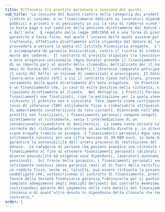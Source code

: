```yaml
---
title: Differenza tra prestito personale e cessione del quinto
sub_title: "La Cessione del Quinto rientra nella categoria dei prodotti del
  credito al consumo: è un finanziamento dedicato ai lavoratori dipendenti
  pubblici o privati e ai pensionati in cui la rata di rimborso viene trattenuta
  in busta paga o sul cedolino della pensione direttamente dal datore di lavoro
  o dall'ente.  È regolato dalla legge 180/1950 ed è una forma di prestito
  garantito a tasso fisso, nel quale l’incasso delle quote avviene per mezzo di
  trattenuta, effettuata direttamente sullo stipendio dal datore di lavoro, che
  provvederà a versare la quota all’Istituto Finanziario erogante.  L’operazione
  è accompagnata da garanzie assicurative, contro il rischio di credito o di
  morte del cedente.  Il contratto di prestito stipulato tra lavoratore-cedente
  e ente erogatore-cessionario (Agos Ducato) prevede il finanziamento al primo
  di un importo pari al quinto dello stipendio, moltiplicato per il numero di
  mesi di durata del contratto, dedotti l’interesse computato anticipatamente,
  il costo del bollo, un insieme di commissioni e provvigioni. Il datore di
  lavoro–ente ceduto (ATC) a cui il contratto viene notificato, provvede al
  versamento delle quote direttamente all’ente erogatore.  Un Prestito Personale
  è un finanziamento che, in caso di esito positivo della richiesta, viene
  liquidato direttamente al cliente.  Nel dettaglio, i Prestiti Personali sono
  finanziamenti non finalizzati, cioè la motivazione per la quale viene
  richiesto il prestito non è vincolata. Tale importo viene corrisposto ad un
  tasso di interesse (TAN) solitamente fisso e rimborsabile attraverso un piano
  di ammortamento caratterizzato da rate costanti. Rientrando nell'ambito dei
  prestiti non finalizzati, i finanziamenti personali vengono erogati
  direttamente al richiedente, senza l'intermediazione di un
  convenzionato/rivenditore di beni/servizi. La somma viene versata sul conto
  corrente del richiedente attraverso un accredito diretto o, in alternativa,
  viene erogata tramite un assegno. I finanziamenti personali Agos vengono
  solitamente concessi per una cifra massima di 30.000 euro, in modo da
  garantire la sostenibilità dell'intero processo di restituzione del
  denaro.  Le categorie di persone che possono avanzare una richiesta di
  finanziamento al fine di ottenere finanziamenti personali calibrati sulle loro
  diverse possibilità ed esigenze sono dipendenti, lavoratori autonomi e
  pensionati.  Sul fronte della garanzia, i finanziamenti personali vengono
  solitamente concessi senza garanzie reali al di fuori della certificazione di
  un reddito fisso, anche se, talvolta, può essere richiesta la presenza di un
  coobbligato che, sottoscrivendo il contratto di finanziamento, presti in
  favore della Società finanziaria garanzia fidejussoria per il puntuale e
  completo adempimento degli obblighi derivanti dal contratto medesimo,
  costituendosi garante del pagamento delle rate mensili del finanziamento
  concesso e di quant’altro dovuto in dipendenza delle clausole che regolano il
  contratto."
order: 1
---
```

